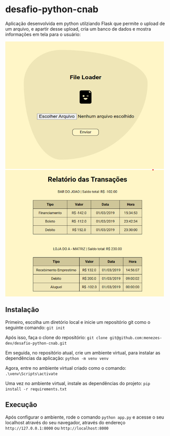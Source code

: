 # desafio-python-cnab

Aplicação desenvolvida em python utilziando Flask que permite o upload de um arquivo, e apartir desse upload, cria um banco de dados e mostra informações em tela para o usuário:

<img src='./static/img/print1.png' width='500px' height='400px' align='center'><img src='./static/img/print2.png' width='500px' height='400px' align='center'>

## Instalação

Primeiro, escolha um diretório local e inicie um repositório git como o seguinte comando: `git init`

Após isso, faça o clone do repositório: `git clone git@github.com:menezes-dev/desafio-python-cnab.git`

Em seguida, no repositório atual, crie um ambiente virtual, para instalar as dependências da aplicação: `python -m venv venv`

Agora, entre no ambiente virtual criado como o comando: `.\venv\Scripts\activate`

Uma vez no ambiente virtual, instale as dependências do projeto: `pip install -r requirements.txt`

## Execução

Após configurar o ambiente, rode o comando `python app.py` e acesse o seu localhost através do seu navegador, através do endereço `http://127.0.0.1:8000` ou `http://localhost:8000`
